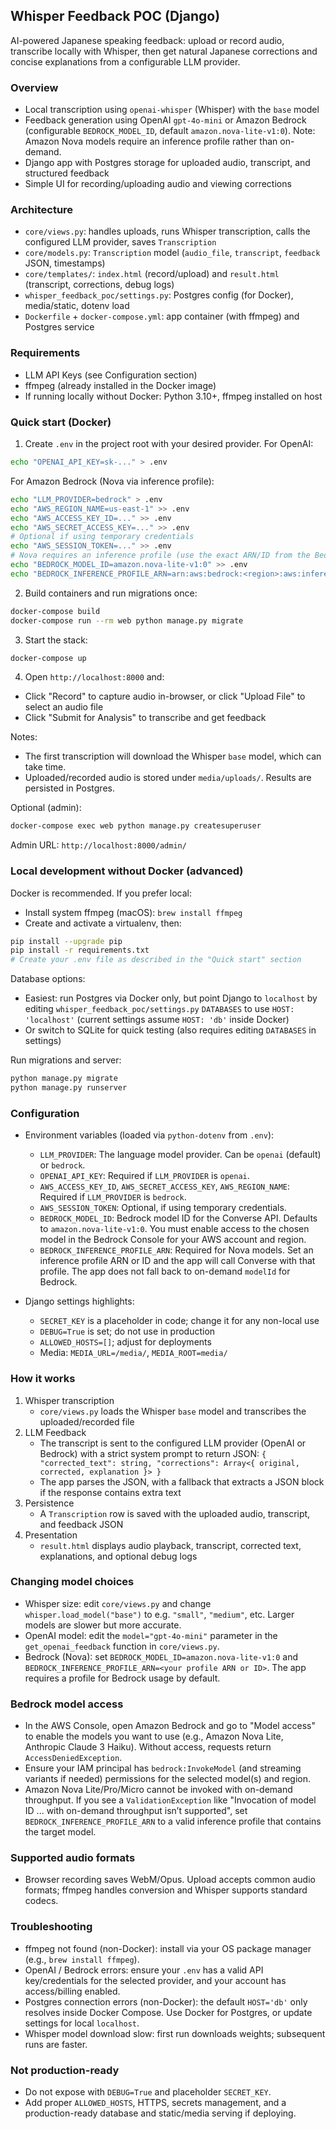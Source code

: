 ## Whisper Feedback POC (Django)

AI-powered Japanese speaking feedback: upload or record audio, transcribe locally with Whisper, then get natural Japanese corrections and concise explanations from a configurable LLM provider.

### Overview
- Local transcription using `openai-whisper` (Whisper) with the `base` model
- Feedback generation using OpenAI `gpt-4o-mini` or Amazon Bedrock (configurable `BEDROCK_MODEL_ID`, default `amazon.nova-lite-v1:0`). Note: Amazon Nova models require an inference profile rather than on-demand.
- Django app with Postgres storage for uploaded audio, transcript, and structured feedback
- Simple UI for recording/uploading audio and viewing corrections

### Architecture
- `core/views.py`: handles uploads, runs Whisper transcription, calls the configured LLM provider, saves `Transcription`
- `core/models.py`: `Transcription` model (`audio_file`, `transcript`, `feedback` JSON, timestamps)
- `core/templates/`: `index.html` (record/upload) and `result.html` (transcript, corrections, debug logs)
- `whisper_feedback_poc/settings.py`: Postgres config (for Docker), media/static, dotenv load
- `Dockerfile` + `docker-compose.yml`: app container (with ffmpeg) and Postgres service

### Requirements
- LLM API Keys (see Configuration section)
- ffmpeg (already installed in the Docker image)
- If running locally without Docker: Python 3.10+, ffmpeg installed on host

### Quick start (Docker)
1) Create `.env` in the project root with your desired provider. For OpenAI:
```bash
echo "OPENAI_API_KEY=sk-..." > .env
```
For Amazon Bedrock (Nova via inference profile):
```bash
echo "LLM_PROVIDER=bedrock" > .env
echo "AWS_REGION_NAME=us-east-1" >> .env
echo "AWS_ACCESS_KEY_ID=..." >> .env
echo "AWS_SECRET_ACCESS_KEY=..." >> .env
# Optional if using temporary credentials
echo "AWS_SESSION_TOKEN=..." >> .env
# Nova requires an inference profile (use the exact ARN/ID from the Bedrock console)
echo "BEDROCK_MODEL_ID=amazon.nova-lite-v1:0" >> .env
echo "BEDROCK_INFERENCE_PROFILE_ARN=arn:aws:bedrock:<region>:aws:inference-profile/amazon.nova-lite-v1:0" >> .env
```

2) Build containers and run migrations once:
```bash
docker-compose build
docker-compose run --rm web python manage.py migrate
```

3) Start the stack:
```bash
docker-compose up
```

4) Open `http://localhost:8000` and:
- Click "Record" to capture audio in-browser, or click "Upload File" to select an audio file
- Click "Submit for Analysis" to transcribe and get feedback

Notes:
- The first transcription will download the Whisper `base` model, which can take time.
- Uploaded/recorded audio is stored under `media/uploads/`. Results are persisted in Postgres.

Optional (admin):
```bash
docker-compose exec web python manage.py createsuperuser
```
Admin URL: `http://localhost:8000/admin/`

### Local development without Docker (advanced)
Docker is recommended. If you prefer local:
- Install system ffmpeg (macOS): `brew install ffmpeg`
- Create and activate a virtualenv, then:
```bash
pip install --upgrade pip
pip install -r requirements.txt
# Create your .env file as described in the "Quick start" section
```

Database options:
- Easiest: run Postgres via Docker only, but point Django to `localhost` by editing `whisper_feedback_poc/settings.py` `DATABASES` to use `HOST: 'localhost'` (current settings assume `HOST: 'db'` inside Docker)
- Or switch to SQLite for quick testing (also requires editing `DATABASES` in settings)

Run migrations and server:
```bash
python manage.py migrate
python manage.py runserver
```

### Configuration
- Environment variables (loaded via `python-dotenv` from `.env`):
  - `LLM_PROVIDER`: The language model provider. Can be `openai` (default) or `bedrock`.
  - `OPENAI_API_KEY`: Required if `LLM_PROVIDER` is `openai`.
  - `AWS_ACCESS_KEY_ID`, `AWS_SECRET_ACCESS_KEY`, `AWS_REGION_NAME`: Required if `LLM_PROVIDER` is `bedrock`.
  - `AWS_SESSION_TOKEN`: Optional, if using temporary credentials.
  - `BEDROCK_MODEL_ID`: Bedrock model ID for the Converse API. Defaults to `amazon.nova-lite-v1:0`. You must enable access to the chosen model in the Bedrock Console for your AWS account and region.
  - `BEDROCK_INFERENCE_PROFILE_ARN`: Required for Nova models. Set an inference profile ARN or ID and the app will call Converse with that profile. The app does not fall back to on-demand `modelId` for Bedrock.

- Django settings highlights:
  - `SECRET_KEY` is a placeholder in code; change it for any non-local use
  - `DEBUG=True` is set; do not use in production
  - `ALLOWED_HOSTS=[]`; adjust for deployments
  - Media: `MEDIA_URL=/media/`, `MEDIA_ROOT=media/`

### How it works
1) Whisper transcription
   - `core/views.py` loads the Whisper `base` model and transcribes the uploaded/recorded file
2) LLM Feedback
   - The transcript is sent to the configured LLM provider (OpenAI or Bedrock) with a strict system prompt to return JSON:
     `{ "corrected_text": string, "corrections": Array<{ original, corrected, explanation }> }`
   - The app parses the JSON, with a fallback that extracts a JSON block if the response contains extra text
3) Persistence
   - A `Transcription` row is saved with the uploaded audio, transcript, and feedback JSON
4) Presentation
   - `result.html` displays audio playback, transcript, corrected text, explanations, and optional debug logs

### Changing model choices
- Whisper size: edit `core/views.py` and change `whisper.load_model("base")` to e.g. `"small"`, `"medium"`, etc. Larger models are slower but more accurate.
- OpenAI model: edit the `model="gpt-4o-mini"` parameter in the `get_openai_feedback` function in `core/views.py`.
- Bedrock (Nova): set `BEDROCK_MODEL_ID=amazon.nova-lite-v1:0` and `BEDROCK_INFERENCE_PROFILE_ARN=<your profile ARN or ID>`. The app requires a profile for Bedrock usage by default.

### Bedrock model access
- In the AWS Console, open Amazon Bedrock and go to "Model access" to enable the models you want to use (e.g., Amazon Nova Lite, Anthropic Claude 3 Haiku). Without access, requests return `AccessDeniedException`.
- Ensure your IAM principal has `bedrock:InvokeModel` (and streaming variants if needed) permissions for the selected model(s) and region.
- Amazon Nova Lite/Pro/Micro cannot be invoked with on-demand throughput. If you see a `ValidationException` like "Invocation of model ID ... with on-demand throughput isn’t supported", set `BEDROCK_INFERENCE_PROFILE_ARN` to a valid inference profile that contains the target model.

### Supported audio formats
- Browser recording saves WebM/Opus. Upload accepts common audio formats; ffmpeg handles conversion and Whisper supports standard codecs.

### Troubleshooting
- ffmpeg not found (non-Docker): install via your OS package manager (e.g., `brew install ffmpeg`).
- OpenAI / Bedrock errors: ensure your `.env` has a valid API key/credentials for the selected provider, and your account has access/billing enabled.
- Postgres connection errors (non-Docker): the default `HOST='db'` only resolves inside Docker Compose. Use Docker for Postgres, or update settings for local `localhost`.
- Whisper model download slow: first run downloads weights; subsequent runs are faster.

### Not production-ready
- Do not expose with `DEBUG=True` and placeholder `SECRET_KEY`.
- Add proper `ALLOWED_HOSTS`, HTTPS, secrets management, and a production-ready database and static/media serving if deploying.
